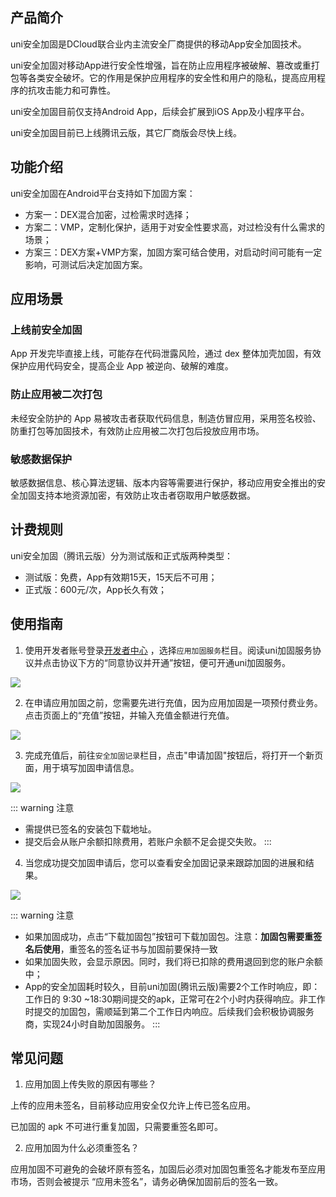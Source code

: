 ## 产品简介

uni安全加固是DCloud联合业内主流安全厂商提供的移动App安全加固技术。

uni安全加固对移动App进行安全性增强，旨在防止应用程序被破解、篡改或重打包等各类安全破坏。它的作用是保护应用程序的安全性和用户的隐私，提高应用程序的抗攻击能力和可靠性。

uni安全加固目前仅支持Android App，后续会扩展到iOS App及小程序平台。

uni安全加固目前已上线腾讯云版，其它厂商版会尽快上线。

## 功能介绍

uni安全加固在Android平台支持如下加固方案：

- 方案一：DEX混合加密，过检需求时选择；
- 方案二：VMP，定制化保护，适用于对安全性要求高，对过检没有什么需求的场景；
- 方案三：DEX方案+VMP方案，加固方案可结合使用，对启动时间可能有一定影响，可测试后决定加固方案。

## 应用场景

### 上线前安全加固

App 开发完毕直接上线，可能存在代码泄露风险，通过 dex 整体加壳加固，有效保护应用代码安全，提高企业 App 被逆向、破解的难度。

### 防止应用被二次打包

未经安全防护的 App 易被攻击者获取代码信息，制造仿冒应用，采用签名校验、防重打包等加固技术，有效防止应用被二次打包后投放应用市场。

### 敏感数据保护

敏感数据信息、核心算法逻辑、版本内容等需要进行保护，移动应用安全推出的安全加固支持本地资源加密，有效防止攻击者窃取用户敏感数据。

## 计费规则

uni安全加固（腾讯云版）分为测试版和正式版两种类型：

- 测试版：免费，App有效期15天，15天后不可用；
- 正式版：600元/次，App长久有效；

## 使用指南

1. 使用开发者账号登录[开发者中心](https://dev.dcloud.net.cn/) ，选择`应用加固服务`栏目。阅读uni加固服务协议并点击协议下方的“同意协议并开通”按钮，便可开通uni加固服务。

![](https://qiniu-web-assets.dcloud.net.cn/unidoc/zh/app-reinforce/no-open_1.png)

2. 在申请应用加固之前，您需要先进行充值，因为应用加固是一项预付费业务。点击页面上的“充值”按钮，并输入充值金额进行充值。

![](https://qiniu-web-assets.dcloud.net.cn/unidoc/zh/app-reinforce/recharge_1.png)

3. 完成充值后，前往`安全加固记录`栏目，点击"申请加固"按钮后，将打开一个新页面，用于填写加固申请信息。

![](https://qiniu-web-assets.dcloud.net.cn/unidoc/zh/app-reinforce/reinforce-add_3.png)

::: warning 注意
- 需提供已签名的安装包下载地址。
- 提交后会从账户余额扣除费用，若账户余额不足会提交失败。
:::


4. 当您成功提交加固申请后，您可以查看安全加固记录来跟踪加固的进展和结果。

![](https://qiniu-web-assets.dcloud.net.cn/unidoc/zh/app-reinforce/reinforce-list_1.png)

 ::: warning 注意
- 如果加固成功，点击“下载加固包”按钮可下载加固包。注意：**加固包需要重签名后使用**，重签名的签名证书与加固前要保持一致
- 如果加固失败，会显示原因。同时，我们将已扣除的费用退回到您的账户余额中；
- App的安全加固耗时较久，目前uni加固(腾讯云版)需要2个工作时响应，即：工作日的 9:30 ~18:30期间提交的apk，正常可在2个小时内获得响应。非工作时提交的加固包，需顺延到第二个工作日内响应。后续我们会积极协调服务商，实现24小时自助加固服务。
:::


## 常见问题

1. 应用加固上传失败的原因有哪些？

上传的应用未签名，目前移动应用安全仅允许上传已签名应用。

已加固的 apk 不可进行重复加固，只需要重签名即可。

2. 应用加固为什么必须重签名？

应用加固不可避免的会破坏原有签名，加固后必须对加固包重签名才能发布至应用市场，否则会被提示 “应用未签名”，请务必确保加固前后的签名一致。

